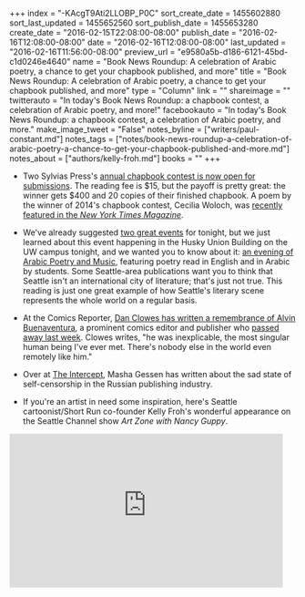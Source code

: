 +++
index = "-KAcgT9Ati2LLOBP_P0C"
sort_create_date = 1455602880
sort_last_updated = 1455652560
sort_publish_date = 1455653280
create_date = "2016-02-15T22:08:00-08:00"
publish_date = "2016-02-16T12:08:00-08:00"
date = "2016-02-16T12:08:00-08:00"
last_updated = "2016-02-16T11:56:00-08:00"
preview_url = "e9580a5b-d186-6121-45bd-c1d0246e4640"
name = "Book News Roundup: A celebration of Arabic poetry, a chance to get your chapbook published, and more"
title = "Book News Roundup: A celebration of Arabic poetry, a chance to get your chapbook published, and more"
type = "Column"
link = ""
shareimage = ""
twitterauto = "In today's Book News Roundup: a chapbook contest, a celebration of Arabic poetry, and more!"
facebookauto = "In today's Book News Roundup: a chapbook contest, a celebration of Arabic poetry, and more."
make_image_tweet = "False"
notes_byline = ["writers/paul-constant.md"]
notes_tags = ["notes/book-news-roundup-a-celebration-of-arabic-poetry-a-chance-to-get-your-chapbook-published-and-more.md"]
notes_about = ["authors/kelly-froh.md"]
books = ""
+++
* Two Sylvias Press's [annual chapbook contest is now open for submissions](http://twosylviaspress.com/chapbook-prize.html). The reading fee is $15, but the payoff is pretty great: the winner gets $400 and 20 copies of their finished chapbook. A poem by the winner of 2014's chapbook contest, Cecilia Woloch, was [recently featured in the *New York Times Magazine*](http://seattlereviewofbooks.com/notes/2016/02/05/two-sylvias-press-poet-cecilia-woloch-in-the-new-york-times/).

* We've already suggested [two great events](http://seattlereviewofbooks.com/notes/2016/02/15/your-week-in-readings-the-best-literary-events-from-february-15th-21st/) for tonight, but we just learned about this event happening in the Husky Union Building on the UW campus tonight, and we wanted you to know about it: [an evening of Arabic Poetry and Music](https://www.facebook.com/events/1969176933307912/), featuring poetry read in English and in Arabic by students. Some Seattle-area publications want you to think that Seattle isn't an international city of literature; that's just not true. This reading is just one great example of how Seattle's literary scene represents the whole world on a regular basis.

* At the Comics Reporter, [Dan Clowes has written a remembrance of Alvin Buenaventura](http://www.comicsreporter.com/index.php/he_was_as_loyal_a_friend_and_advocate_as_ill_ever_have_daniel_clowes_on_alv/), a prominent comics editor and publisher who [passed away last week](http://www.tcj.com/alvin-buenaventura-1976-2016-2/). Clowes writes, "he was inexplicable, the most singular human being I've ever met. There's nobody else in the world even remotely like him."

* Over at [The Intercept](https://theintercept.com/2016/02/15/putin-doesnt-need-to-censor-books-publishers-do-it-for-him/), Masha Gessen has written about the sad state of self-censorship in the Russian publishing industry.

* If you're an artist in need some inspiration, here's Seattle cartoonist/Short Run co-founder Kelly Froh's wonderful appearance on the Seattle Channel show *Art Zone with Nancy Guppy*.

<iframe src="http://www.seattlechannel.org/embedvideoplayer?videoid=x61896" frameborder="0" scrolling="no" style="min-height: 270px; min-width: 480px"></iframe>